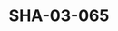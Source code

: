 ---
pid: SHA-03-065
title: SHA-03-065
language: ar
collection: شرحبيل احمد
original_label: 
rights: شرحبيل احمد
location_of_original: شرحبيل احمد
photographer_or_studio: 
scanned_from: photograph 10.1 by 15.1
_date: 1991-1992
location: الخرطوم، هلتون
description: حفلة رمضان شرحبيل احمد ادم خليل علي يعقوب كامل حسين
additional_notes: 
permission_display: 'yes'
on_server: 'no'
on_website: 'no'
permalink: /archive/ar/sha-03-065.html
layout: photo-page
---